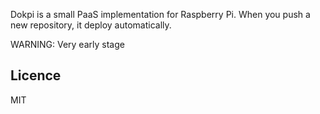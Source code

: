 Dokpi is a small PaaS implementation for Raspberry Pi.
When you push a new repository, it deploy automatically.

WARNING: Very early stage

Licence
-------
MIT
